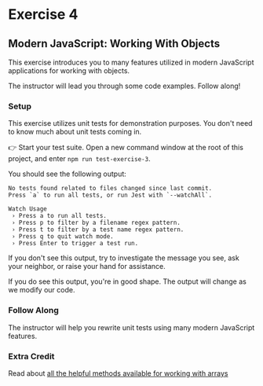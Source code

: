 # Exercise 4
## Modern JavaScript: Working With Objects

This exercise introduces you to many features utilized in modern JavaScript applications for working with objects.

The instructor will lead you through some code examples. Follow along!

### Setup

This exercise utilizes unit tests for demonstration purposes. You don't need to know much about unit tests coming in. 

👉 Start your test suite. Open a new command window at the root of this project, and enter `npm run test-exercise-3`.

You should see the following output:

```
No tests found related to files changed since last commit.
Press `a` to run all tests, or run Jest with `--watchAll`.

Watch Usage
 › Press a to run all tests.
 › Press p to filter by a filename regex pattern.
 › Press t to filter by a test name regex pattern.
 › Press q to quit watch mode.
 › Press Enter to trigger a test run.
```

If you don't see this output, try to investigate the message you see, ask your neighbor, or raise your hand for assistance.

If you do see this output, you're in good shape. The output will change as we modify our code.

### Follow Along

The instructor will help you rewrite unit tests using many modern JavaScript features. 

### Extra Credit

Read about [all the helpful methods available for working with arrays](https://developer.mozilla.org/en-US/docs/Web/JavaScript/Reference/Global_Objects/Array#Methods_2)